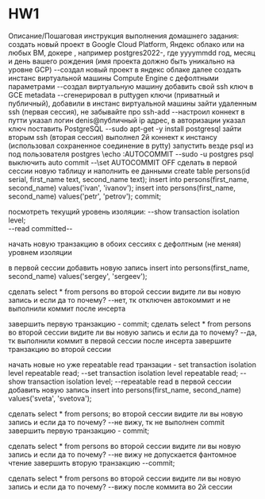 # HW1
Описание/Пошаговая инструкция выполнения домашнего задания:
создать новый проект в Google Cloud Platform, Яндекс облако или на любых ВМ, докере , например postgres2022-, где yyyymmdd год, месяц и день вашего рождения (имя проекта должно быть уникально на уровне GCP)
--создал новый проект в яндекс облаке
далее создать инстанс виртуальной машины Compute Engine с дефолтными параметрами
--создал виртуальную машину 
добавить свой ssh ключ в GCE metadata
--сгенерировал в puttygen ключи (приватный и публичный), добавили в инстанс виртуальной машины
зайти удаленным ssh (первая сессия), не забывайте про ssh-add
--настроил коннект в путти указал логин denis@публичный ip адрес, в авторизации указал ключ 
поставить PostgreSQL
--sudo apt-get -y install postgresql
зайти вторым ssh (вторая сессия)
выполнел 2й коннект к инстансу (использовал сохраненное соединение в pytty)
запустить везде psql из под пользователя postgres
\echo :AUTOCOMMIT
--sudo -u postgres psql
выключить auto commit
--\set AUTOCOMMIT OFF
сделать в первой сессии новую таблицу и наполнить ее данными create table persons(id serial, first_name text, second_name text); insert into persons(first_name, second_name) values('ivan', 'ivanov'); insert into persons(first_name, second_name) values('petr', 'petrov'); commit;

посмотреть текущий уровень изоляции: 
--show transaction isolation level;  
--read committed--

начать новую транзакцию в обоих сессиях с дефолтным (не меняя) уровнем изоляции

в первой сессии добавить новую запись insert into persons(first_name, second_name) values('sergey', 'sergeev');

сделать select * from persons во второй сессии
видите ли вы новую запись и если да то почему?
--нет, тк отключен автокоммит и не выполнили коммит после инсерта

завершить первую транзакцию - commit;
сделать select * from persons во второй сессии
видите ли вы новую запись и если да то почему?
--да, тк выполнили коммит в первой сессии после инсерта
завершите транзакцию во второй сессии

начать новые но уже repeatable read транзации - set transaction isolation level repeatable read;
--set transaction isolation level repeatable read;
--show transaction isolation level;
--repeatable read
в первой сессии добавить новую запись insert into persons(first_name, second_name) values('sveta', 'svetova');

сделать select * from persons; во второй сессии
видите ли вы новую запись и если да то почему?
--не вижу, тк не выполнен commit
завершить первую транзакцию - commit;

сделать select * from persons во второй сессии
видите ли вы новую запись и если да то почему?
--не вижу не допускается фантомное чтение
завершить вторую транзакцию
--commit;

сделать select * from persons во второй сессии
видите ли вы новую запись и если да то почему?
--вижу после коммита во 2й сессии
 
